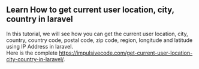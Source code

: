 ## Learn How to get current user location, city, country in laravel
In this tutorial, we will see how you can get the current user location, city, country, country code, postal code, zip code, region, longitude and latitude using IP Address in laravel. <br>
Here is the complete <a href="https://impulsivecode.com/get-current-user-location-city-country-in-laravel/">https://impulsivecode.com/get-current-user-location-city-country-in-laravel/</a>.
